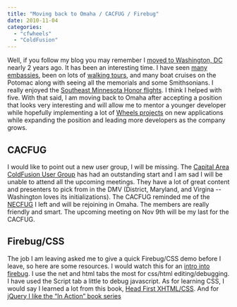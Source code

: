 ```yaml
---
title: "Moving back to Omaha / CACFUG / Firebug"
date: 2010-11-04
categories: 
  - "cfwheels"
  - "ColdFusion"
---
```


Well, if you follow my blog you may remember I [moved to Washington, DC](http://mikehenke.com/dc-or-bust) nearly 2 years ago. It has been an interesting time. I have seen [many embassies](http://www.thingstododc.com/), been on lots of [walking tours](http://www.washingtonwalks.com), and many boat cruises on the Potomac along with seeing all the memorials and some Smithsonians. I really enjoyed the [Southeast Minnesota Honor flights](http://www.semnhonorflight.org/). I think I helped with five. With that said, I am moving back to Omaha after accepting a position that looks very interesting and will allow me to mentor a younger developer while hopefully implementing a lot of [Wheels projects](http://www.cfwheels.org) on new applications while expanding the position and leading more developers as the company grows.

## CACFUG

I would like to point out a new user group, I will be missing. The [Capital Area ColdFusion User Group](http://www.dc-coldfusion.com/) has had an outstanding start and I am sad I will be unable to attend all the upcoming meetings. They have a lot of great content and presenters to pick from in the DMV (District, Maryland, and Virgina -- Washington loves its initializations). The CACFUG reminded me of the [NECFUG](http://www.necfug.com/) I left and will be rejoining in Omaha. The members are really friendly and smart. The upcoming meeting on Nov 9th will be my last for the CACFUG.

## Firebug/CSS

The job I am leaving asked me to give a quick Firebug/CSS demo before I leave, so here are some resources. I would watch this for an [intro into firebug](http://getfirebug.com/video/Intro2FB.mp4). I use the net and html tabs the most for css/html editing/debugging. I have used the Script tab a little to debug javascript. As for learning CSS, I would say I learned a lot from this book, [Head First XHTML/CSS](http://www.amazon.com/Head-First-HTML-CSS-XHTML/dp/059610197X). And for [jQuery I like the “In Action” book series](http://www.amazon.com/jQuery-Action-Second-Bear-Bibeault/dp/1935182323)
